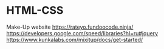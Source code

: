# HTML-CSS
Make-Up website
https://rateyo.fundoocode.ninja/ 
https://developers.google.com/speed/libraries?hl=ru#jquery 
https://www.kunkalabs.com/mixitup/docs/get-started/

